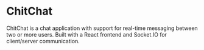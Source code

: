 # ChitChat
ChitChat is a chat application with support for real-time messaging between two or more users. Built with a React frontend and Socket.IO for client/server communication.
